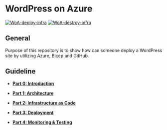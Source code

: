 # WordPress on Azure

[![WoA-deploy-infra](https://github.com/christosgalano/WordPress-on-Azure/actions/workflows/woa-deploy.yaml/badge.svg)](https://github.com/christosgalano/WordPress-on-Azure/actions/workflows/woa-deploy.yaml)
[![WoA-destroy-infra](https://github.com/christosgalano/WordPress-on-Azure/actions/workflows/woa-destroy.yaml/badge.svg)](https://github.com/christosgalano/WordPress-on-Azure/actions/workflows/woa-destroy.yaml)

## General

Purpose of this repository is to show how can someone deploy a WordPress site by utilizing Azure, Bicep and GitHub.

## Guideline

* [**Part 0: Introduction**](docs/Part-0-Intro.md)

* [**Part 1: Architecture**](docs/Part-1-Architecture.md)

* [**Part 2: Infrastructure as Code**](docs/Part-2-IaC.md)

* [**Part 3: Deployment**](docs/Part-3-Deployment.md)

* [**Part 4: Monitoring & Testing**](docs/Part-4-Monitoring-and-Testing.md)
